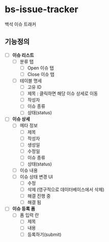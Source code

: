 # bs-issue-tracker
백석 이슈 트래커

## 기능정의
* [ ] **이슈 리스트**
  * [ ] 분류 탭
    * [ ] Open 이슈 탭
    * [ ] Close 이슈 탭
  *[ ] 테이블 명세
    * [ ] 고유 ID
    * [ ] 제목 : 클릭하면 해당 이슈 상세로 이동
    * [ ] 작성자
    * [ ] 이슈 종류
    * [ ] 상태(status)

* [ ] **이슈 상세**
  * [ ] 메타 정보
    * [ ] 제목
    * [ ] 작성자
    * [ ] 생성일
    * [ ] 수정일
    * [ ] 이슈 종류
    * [ ] 상태(status)
  * [ ] 이슈 내용 
  * [ ] 이슈 상태 변경 UI
    * [ ] 수정
    * [ ] 삭제 (영구적으로 데이터베이스에서 삭제)
    * [ ] 해결 진행 중
    * [ ] 해결 됨

* [ ] **이슈 등록 폼**
  * [ ] 폼 입력 란
    * [ ] 제목
    * [ ] 내용
    * [ ] 등록하기(submit)